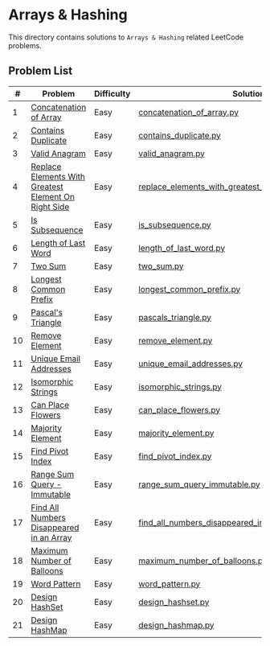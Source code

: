 # Arrays & Hashing

This directory contains solutions to `Arrays & Hashing` related LeetCode problems.

## Problem List

| # | Problem | Difficulty | Solution |
|---|---------|------------|----------|
| 1 | [Concatenation of Array](https://leetcode.com/problems/concatenation-of-array/) | Easy | [concatenation_of_array.py](./easy/concatenation_of_array.py) |
| 2 | [Contains Duplicate](https://leetcode.com/problems/contains-duplicate/) | Easy | [contains_duplicate.py](./easy/contains_duplicate.py) |
| 3 | [Valid Anagram](https://leetcode.com/problems/valid-anagram/) | Easy | [valid_anagram.py](./easy/valid_anagram.py) |
| 4 | [Replace Elements With Greatest Element On Right Side](https://leetcode.com/problems/replace-elements-with-greatest-element-on-right-side/) | Easy | [replace_elements_with_greatest_element_on_right_side.py](./easy/replace_elements_with_greatest_element_on_right_side.py) |
| 5 | [Is Subsequence](https://leetcode.com/problems/is-subsequence/) | Easy | [is_subsequence.py](./easy/is_subsequence.py) |
| 6 | [Length of Last Word](https://leetcode.com/problems/length-of-last-word/) | Easy | [length_of_last_word.py](./easy/length_of_last_word.py) |
| 7 | [Two Sum](https://leetcode.com/problems/two-sum/) | Easy | [two_sum.py](./easy/two_sum.py) |
| 8 | [Longest Common Prefix](https://leetcode.com/problems/longest-common-prefix/) | Easy | [longest_common_prefix.py](./easy/longest_common_prefix.py) |
| 9 | [Pascal's Triangle](https://leetcode.com/problems/pascals-triangle/) | Easy | [pascals_triangle.py](./easy/pascals_triangle.py) |
| 10 | [Remove Element](https://leetcode.com/problems/remove-element/) | Easy | [remove_element.py](./easy/remove_element.py) |
| 11 | [Unique Email Addresses](https://leetcode.com/problems/unique-email-addresses/) | Easy | [unique_email_addresses.py](./easy/unique_email_addresses.py) |
| 12 | [Isomorphic Strings](https://leetcode.com/problems/isomorphic-strings/) | Easy | [isomorphic_strings.py](./easy/isomorphic_strings.py) |
| 13 | [Can Place Flowers](https://leetcode.com/problems/can-place-flowers/) | Easy | [can_place_flowers.py](./easy/can_place_flowers.py) |
| 14 | [Majority Element](https://leetcode.com/problems/majority-element/) | Easy | [majority_element.py](./easy/majority_element.py) |
| 15 | [Find Pivot Index](https://leetcode.com/problems/find-pivot-index/) | Easy | [find_pivot_index.py](./easy/find_pivot_index.py) |
| 16 | [Range Sum Query - Immutable](https://leetcode.com/problems/range-sum-query-immutable/) | Easy | [range_sum_query_immutable.py](./easy/range_sum_query_immutable.py) |
| 17 | [Find All Numbers Disappeared in an Array](https://leetcode.com/problems/find-all-numbers-disappeared-in-an-array/) | Easy | [find_all_numbers_disappeared_in_an_array.py](./easy/find_all_numbers_disappeared_in_an_array.py) |
| 18 | [Maximum Number of Balloons](https://leetcode.com/problems/maximum-number-of-balloons/) | Easy | [maximum_number_of_balloons.py](./easy/maximum_number_of_balloons.py) |
| 19 | [Word Pattern](https://leetcode.com/problems/word-pattern/) | Easy | [word_pattern.py](./easy/word_pattern.py) |
| 20 | [Design HashSet](https://leetcode.com/problems/design-hashset/) | Easy | [design_hashset.py](./easy/design_hashset.py) |
| 21 | [Design HashMap](https://leetcode.com/problems/design-hashmap/) | Easy | [design_hashmap.py](./easy/design_hashmap.py) |